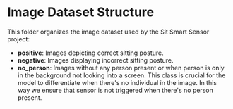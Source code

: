 # Image Dataset Structure

This folder organizes the image dataset used by the Sit Smart Sensor project:

- **positive**: Images depicting correct sitting posture.
- **negative**: Images displaying incorrect sitting posture.
- **no_person**: Images without any person present or when person is only in the background not looking into a screen. This class is crucial for the model to differentiate when there's no individual in the image. In this way we ensure that sensor is not triggered when there's no person present.
